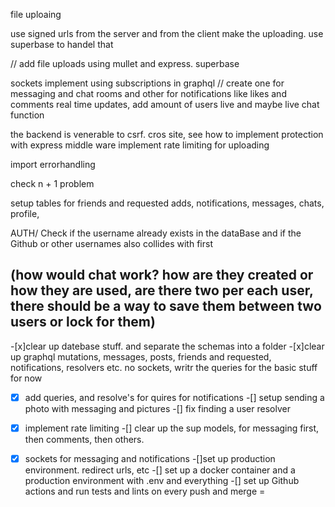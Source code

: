 file uploaing 

use signed urls from the server and from the client make the uploading. use superbase to handel that


// add file uploads using mullet 
and express. superbase

sockets
implement using subscriptions in graphql
// create one for messaging and chat rooms and other for notifications like likes and comments
real time updates, add amount of users live and maybe live chat function

the backend is venerable to csrf. cros site, see how to implement protection with express middle ware
implement rate limiting for uploading

import errorhandling 

check n + 1 problem 

setup tables for friends and requested adds, notifications, messages, chats, profile, 

AUTH/ Check if the username already exists in the dataBase and if the Github or other usernames also collides with first

(how would chat work? how are they created or how they are used, are there two per each user, there should be a way to save them between two users or lock for them)
-----------------------------------
-[x]clear up datebase stuff. and separate the schemas into a folder
-[x]clear up graphql mutations, messages, posts, friends and requested, notifications, resolvers etc. no sockets, writr 
the queries for the basic stuff for now 
-[x] add queries, and resolve's for quires for notifications 
-[] setup sending a photo with messaging and pictures
-[] fix finding a user resolver
-[x] implement rate limiting 
-[] clear up the sup models, for messaging first, then comments, then others.
-[x] sockets for messaging and notifications
-[]set up production environment. redirect urls, etc
-[] set up a docker container and a production environment with .env and everything
-[] set up Github actions and run tests and lints on every push and merge 
=


